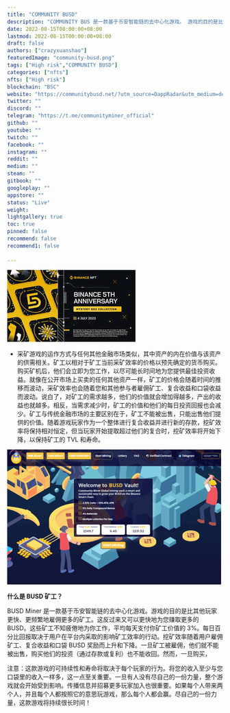 ```yaml
---
title: "COMMUNITY BUSD"
description: "COMMUNITY BUS 是一款基于币安智能链的去中心化游戏。 游戏的目的是比其他玩家更快、更频繁地雇佣更多的矿工。"
date: 2022-08-15T00:00:00+08:00
lastmod: 2022-08-15T00:00:00+08:00
draft: false
authors: ["crazyxuanshao"]
featuredImage: "community-busd.png"
tags: ["High risk","COMMUNITY BUSD"]
categories: ["nfts"]
nfts: ["High risk"]
blockchain: "BSC"
website: "https://communitybusd.net/?utm_source=DappRadar&utm_medium=deeplink&utm_campaign=visit-website"
twitter: ""
discord: ""
telegram: "https://t.me/communityminer_official"
github: ""
youtube: ""
twitch: ""
facebook: ""
instagram: ""
reddit: ""
medium: ""
steam: ""
gitbook: ""
googleplay: ""
appstore: ""
status: "Live"
weight: 
lightgallery: true
toc: true
pinned: false
recommend: false
recommend1: false

---
```


![sdbfn](sdbfn.png)

<ul>
  <li>采矿游戏的运作方式与任何其他金融市场类似，其中资产的内在价值与该资产的供需相关。矿工以相对于矿工当前采矿效率的价格以预先确定的货币购买。购买矿机后，他们会立即为您工作，以尽可能长时间地为您提供最佳投资收益。就像在公开市场上买卖的任何其他资产一样，矿工的价格会随着时间的推移而波动，采矿效率也会随着您和其他参与者雇佣矿工、复合收益和口袋收益而波动。说白了，对矿工的需求越多，他们的价值就会增加得越多，产出的收益也就越多。相反，当需求减少时，矿工的价值和他们的每日投资回报也会减少。矿工与传统金融市场的主要区别在于，矿工不能被出售，只能出售他们提供的价值。随着游戏玩家作为一个整体进行复合收益并进行新的存款，挖矿效率将保持相对恒定，但当玩家开始提取超过他们的复合时，挖矿效率将开始下降，以保持矿工的 TVL 和寿命。</li>
</ul>

![isdnf](isdnf.png)

**什么是 BUSD 矿工？**

BUSD Miner 是一款基于币安智能链的去中心化游戏。游戏的目的是比其他玩家更快、更频繁地雇佣更多的矿工。这反过来又可以更快地为您赚取更多的 BUSD。这些矿工不知疲倦地为你工作，平均每天支付你矿工价值的 3%。每日百分比回报取决于用户在平台内采取的影响矿工效率的行动。挖矿效率随着用户雇佣矿工、复合收益和口袋 BUSD 奖励而上升和下降。一旦矿工被雇佣，他们就不能被出售，购买他们的投资（通过存款或复利）也不能收回。然而，一旦购买，

注意：这款游戏的可持续性和寿命将取决于每个玩家的行为。将您的收入至少与您口袋里的收入一样多，这一点至关重要。一旦有人没有尽自己的一份力量，整个游戏就会开始受到影响。传播信息并招募更多玩家加入也很重要。如果每个人带来两个人，并且每个人都按照它的意思玩游戏，那么每个人都会赢。尽自己的一份力量，这款游戏将持续很长时间！

